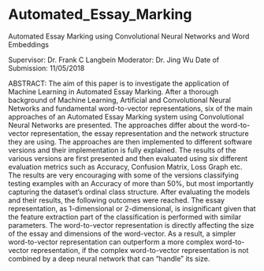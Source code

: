 # Automated_Essay_Marking
Automated Essay Marking using Convolutional Neural Networks and Word Embeddings 

Supervisor: Dr. Frank C Langbein 
Moderator: Dr. Jing Wu 
Date of Submission: 11/05/2018 

ABSTRACT: The aim of this paper is to investigate the application of Machine Learning in Automated Essay Marking. After a thorough background of Machine Learning, Artificial and Convolutional Neural Networks and fundamental word-to-vector representations, six of the main approaches of an Automated Essay Marking system using Convolutional Neural Networks are presented. The approaches differ about the word-to-vector representation, the essay representation and the network structure they are using. The approaches are then implemented to different software versions and their implementation is fully explained. The results of the various versions are first presented and then evaluated using six different evaluation metrics such as Accuracy, Confusion Matrix, Loss Graph etc. The results are very encouraging with some of the versions classifying testing examples with an Accuracy of more than 50%, but most importantly capturing the dataset’s ordinal class structure. After evaluating the models and their results, the following outcomes were reached. The essay representation, as 1-dimensional or 2-dimensional, is insignificant given that the feature extraction part of the classification is performed with similar parameters. The word-to-vector representation is directly affecting the size of the essay and dimensions of the word-vector. As a result, a simpler word-to-vector representation can outperform a more complex word-to-vector representation, if the complex word-to-vector representation is not combined by a deep neural network that can “handle” its size.
